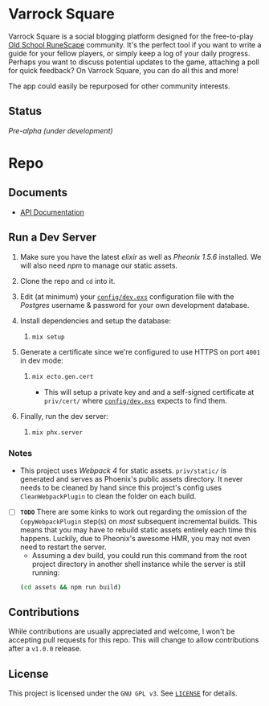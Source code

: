 # Varrock Square

Varrock Square is a social blogging platform designed for the free-to-play [Old School RuneScape](https://oldschool.runescape.com) community. It's the perfect tool if you want to write a guide for your fellow players, or simply keep a log of your daily progress. Perhaps you want to discuss potential updates to the game, attaching a poll for quick feedback? On Varrock Square, you can do all this and more!

The app could easily be repurposed for other community interests.

## Status

_Pre-alpha (under development)_

# Repo

## Documents

- [API Documentation](API.md)

## Run a Dev Server

1. Make sure you have the latest _elixir_ as well as _Pheonix 1.5.6_ installed. We will also need _npm_ to manage our static assets.
1. Clone the repo and `cd` into it.
1. Edit (at minimum) your [`config/dev.exs`](config/dev.exs) configuration file with the _Postgres_ username & password for your own development database.
1. Install dependencies and setup the database:

   1. ```bash
      mix setup
      ```

1. Generate a certificate since we're configured to use HTTPS on port `4001` in dev mode:

   1. ```bash
      mix ecto.gen.cert
      ```

      - This will setup a private key and and a self-signed certificate at `priv/cert/` where [`config/dev.exs`](config/dev.exs) expects to find them.

1. Finally, run the dev server:

   1. ```bash
      mix phx.server
      ```

### Notes

- This project uses _Webpack 4_ for static assets. `priv/static/` is generated and serves as Phoenix's public assets directory. It never needs to be cleaned by hand since this project's config uses `CleanWebpackPlugin` to clean the folder on each build.
- [ ] **`TODO`** There are some kinks to work out regarding the omission of the `CopyWebpackPlugin` step(s) on _most_ subsequent incremental builds. This means that you may have to rebuild static assets entirely each time this happens. Luckily, due to Pheonix's awesome HMR, you may not even need to restart the server.
  - Assuming a dev build, you could run this command from the root project directory in another shell instance while the server is still running:
  ```bash
  (cd assets && npm run build)
  ```

## Contributions

While contributions are usually appreciated and welcome, I won't be accepting pull requests for this repo. This will change to allow contributions after a `v1.0.0` release.

## License

This project is licensed under the `GNU GPL v3`. See [`LICENSE`](LICENSE) for details.
